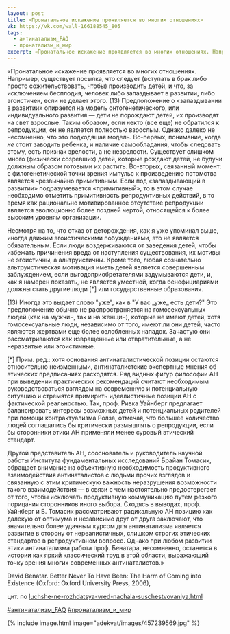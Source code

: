 ```yaml
---
layout: post
title: «Пронатальное искажение проявляется во многих отношениях»
vk: https://vk.com/wall-166188545_805
tags:
  - антинатализм_FAQ
  - пронатализм_и_мир
excerpt: «Пронатальное искажение проявляется во многих отношениях. Например, существует посылка, что следует (вступать в брак либо просто сожительствовать, чтобы) производить детей, и что, за исключением бесплодия, человек либо запаздывает в развитии, либо эгоистичен, если не делает этого. (13) Предположение о «запаздывании в развитии» опирается на модель онтогенетического, или индивидуального развития — дети не порождают детей, их производят на свет взрослые. Таким образом, если...
---
```

«Пронатальное искажение проявляется во многих отношениях. Например, существует посылка, что следует (вступать в брак либо просто сожительствовать, чтобы) производить детей, и что, за исключением бесплодия, человек либо запаздывает в развитии, либо эгоистичен, если не делает этого. (13) Предположение о «запаздывании в развитии» опирается на модель онтогенетического, или индивидуального развития — дети не порождают детей, их производят на свет взрослые. Таким образом, если некто (все еще) не обратился к репродукции, он не является полностью взрослым. Однако далеко не несомненно, что это подходящая модель. Во-первых, понимание, когда _не_ стоит заводить ребенка, и наличие самообладания, чтобы следовать этому, есть признак зрелости, а не незрелости. Существует слишком много (физически созревших) детей, которые рождают детей, не будучи должным образом готовыми их растить. Во-вторых, связанный момент: с филогенетической точки зрения импульс к произведению потомства является чрезвычайно примитивным. Если под «запаздывающий в развитии» подразумевается «примитивный», то в этом случае необходимо отметить примитивность репродуктивных действий, в то время как рационально мотивированное отсутствие репродукции является эволюционно более поздней чертой, относящейся к более высоким уровням организации.

Несмотря на то, что отказ от деторождения, как я уже упоминал выше, иногда движим эгоистическими побуждениями, это не является обязательным. Если люди воздерживаются от заведения детей, чтобы избежать причинения вреда от наступления существования, их мотивы не эгоистичны, а альтруистичны. Кроме того, любая сознательно альтруистическая мотивация иметь детей является совершенным заблуждением, если выгодоприобретателями задумываются дети, и, как я намерен показать, не является уместной, когда бенефициариями должны стать другие люди \[\*\] или государственные образования.

(13) Иногда это выдает слово "уже", как в "У вас \_уже\_ есть дети?" Это предположение обычно не распространяется на гомосексуальных людей (как на мужчин, так и на женщин), которые не имеют детей, хотя гомосексуальные люди, независимо от того, имеют ли они детей, часто являются жертвами еще более озлобленных нападок. Зачастую они рассматриваются как извращенные или отвратительные, а не неразвитые или эгоистичные.

\[\*\] Прим. ред.: хотя основания антинаталистической позиции остаются относительно неизменными, антинаталистские экспертные мнения об этических предписаниях расходятся. Ряд видных фигур философии АН при выведении практических рекомендаций считают необходимым руководствоваться взглядом на современную и потенциальную ситуацию и стремятся примирить идеалистичные позиции АН с фактической реальностью. Так, проф. Ривка Уайнберг предлагает балансировать интересы возможных детей и потенциальных родителей при помощи контрактуализма Ролза, отмечая, что большее количество людей соглашались бы критически размышлять о репродукции, если бы сторонники этики АН применяли менее суровый этический стандарт.

Другой представитель АН, сооснователь и руководитель научной работы Института фундаментальных исследований Брайан Томасик, обращает внимание на объективную необходимость продуктивного взаимодействия антинаталистов с людьми прочих взглядов и связанную с этим критическую важность неразрушения возможности такого взаимодействия — в связи с чем настоятельно предостерегает от того, чтобы исключать продуктивную коммуникацию путем резкого порицания сторонников иного выбора. Сходясь в выводах, проф. Уайнберг и Б. Томасик рассматривают радикальную АН позицию как далекую от оптимума и независимо друг от друга заключают, что значительно более удачным курсом для антинатализма является развитие в сторону от нереалистичных, слишком строгих этических стандартов в репродуктивном вопросе. Однако при любом развитии этики антинатализма работа проф. Бенатара, несомненно, останется в истории как яркий классический труд в этой области, выражающий точку зрения многих современных антинаталистов.»

David Benatar. Better Never To Have Been: The Harm of Coming into Existence (Oxford: Oxford University Press, 2006),

цит. по [luchshe-ne-rozhdatsya-vred-nachala-suschestvovaniya.html](luchshe-ne-rozhdatsya-vred-nachala-suschestvovaniya.html)

[#антинатализм_FAQ](poisk.html#антинатализм_FAQ)
[#пронатализм_и_мир](poisk.html#пронатализм_и_мир)

{% include image.html image="adekvat/images/457239569.jpg" %}